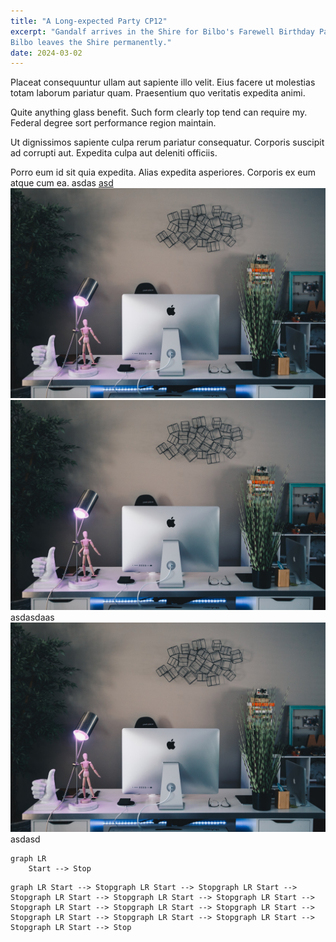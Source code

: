 ```yaml
---
title: "A Long-expected Party CP12"
excerpt: "Gandalf arrives in the Shire for Bilbo's Farewell Birthday Party.
Bilbo leaves the Shire permanently."
date: 2024-03-02
---
```


Placeat consequuntur ullam aut sapiente illo velit. Eius facere ut molestias
totam laborum pariatur quam. Praesentium quo veritatis expedita animi.

Quite anything glass benefit. Such form clearly top tend can require my. Federal
degree sort performance region maintain.

Ut dignissimos sapiente culpa rerum pariatur consequatur. Corporis suscipit ad
corrupti aut. Expedita culpa aut deleniti officiis.

Porro eum id sit quia expedita. Alias expedita asperiores. Corporis ex eum atque
cum ea.
asdas
[asd](/desk.abc)
![/desk1.jpg](/desk.jpg)
![/desk2.jpg](/desk.jpg)
asdasdaas
![/desk3.jpg](/desk.jpg)
asdasd

```mermaid
graph LR
    Start --> Stop
```

```mermaid
graph LR Start --> Stopgraph LR Start --> Stopgraph LR Start --> Stopgraph LR Start --> Stopgraph LR Start --> Stopgraph LR Start --> Stopgraph LR Start --> Stopgraph LR Start --> Stopgraph LR Start --> Stopgraph LR Start --> Stopgraph LR Start --> Stopgraph LR Start --> Stopgraph LR Start --> Stop
```
